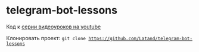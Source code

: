 # telegram-bot-lessons

Код к <a href="https://www.youtube.com/watch?v=dXUGb584cmM&list=PLwVBSkoL97Q3phZRyInbM4lShvS1cBl-U">серии видеоуроков на youtube</a>


Клонировать проект:
<code>git clone https://github.com/Latand/telegram-bot-lessons</code>
